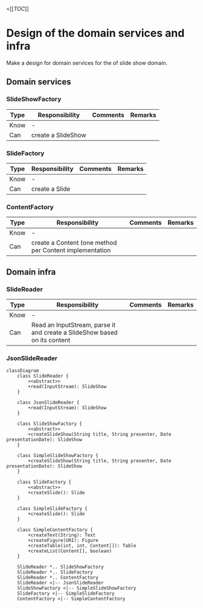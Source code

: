 <[[_TOC_]]

# Design of the domain services and infra

Make a design for domain services for the of slide show domain.

## Domain services

### SlideShowFactory

| Type | Responsibility     | Comments | Remarks |
|------|--------------------|----------|---------|
| Know | -                  |          |         |
| Can  | create a SlideShow |          |         |

### SlideFactory

| Type | Responsibility | Comments | Remarks |
|------|----------------|----------|---------|
| Know | -              |          |         |
| Can  | create a Slide |          |         |

### ContentFactory

| Type | Responsibility                                          | Comments | Remarks |
|------|---------------------------------------------------------|----------|---------|
| Know | -                                                       |          |         |
| Can  | create a Content (one method per Content implementation |          |         |

## Domain infra

### SlideReader

| Type | Responsibility                                                            | Comments | Remarks |
|------|---------------------------------------------------------------------------|----------|---------|
| Know | -                                                                         |          |         |
| Can  | Read an InputStream, parse it and create a SlideShow based on its content |          |         |

### JsonSlideReader

~~~mermaid
classDiagram
    class SlideReader {
        <<abstract>>
        +read(InputStream): SlideShow
    }

    class JsonSlideReader {
        +read(InputStream): SlideShow
    }

    class SlideShowFactory {
        <<abstract>>
        +createSlideShow(String title, String presenter, Date presentationDate): SlideShow
    }

    class SimpleSlideShowFactory {
        +createSlideShow(String title, String presenter, Date presentationDate): SlideShow
    }

    class SlideFactory {
        <<abstract>>
        +createSlide(): Slide
    }

    class SimpleSlideFactory {
        +createSlide(): Slide
    }

    class SimpleContentFactory {
        +createText(String): Text
        +createFigure(URI): Figure
        +createTable(int, int, Content[]): Table
        +createList(Content[], boolean)
    }

    SlideReader *.. SlideShowFactory
    SlideReader *.. SlideFactory
    SlideReader *.. ContentFactory
    SlideReader <|-- JsonSlideReader
    SlideShowFactory <|-- SimpleSlideShowFactory
    SlideFactory <|-- SimpleSlideFactory
    ContentFactory <|-- SimpleContentFactory
~~~
